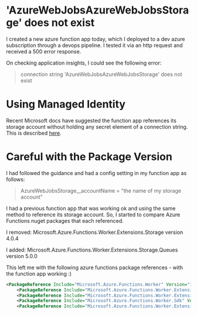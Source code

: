 # 'AzureWebJobsAzureWebJobsStorage' does not exist

I created a new azure function app today, which I deployed to a dev azure subscription through a devops pipeline. I tested it via an http request and received a 500 error response. 

On checking application insights, I could see the following error:

> connection string 'AzureWebJobsAzureWebJobsStorage' does not exist

# Using Managed Identity
Recent Microsoft docs have suggested the function app references its storage account without holding any secret element of a connection string. This is described [here](https://learn.microsoft.com/en-us/samples/azure-samples/functions-storage-managed-identity/using-managed-identity-between-azure-functions-and-azure-storage/).

# Careful with the Package Version
I had followed the guidance and had a config setting in my function app as follows:

> AzureWebJobsStorage__accountName = "the name of my storage account"

I had a previous function app that was working ok and using the same method to reference its storage account. So, I started to compare Azure Functions nuget packages that each referenced.

I removed:
Microsoft.Azure.Functions.Worker.Extensions.Storage version 4.0.4

I added: 
Microsoft.Azure.Functions.Worker.Extensions.Storage.Queues version 5.0.0

This left me with the following azure functions package references - with the function app working :)

````xml
<PackageReference Include="Microsoft.Azure.Functions.Worker" Version="1.8.0" />
    <PackageReference Include="Microsoft.Azure.Functions.Worker.Extensions.Http" Version="3.0.13" />
    <PackageReference Include="Microsoft.Azure.Functions.Worker.Extensions.Storage.Queues" Version="5.0.0" />
    <PackageReference Include="Microsoft.Azure.Functions.Worker.Sdk" Version="1.7.0" />
    <PackageReference Include="Microsoft.Azure.Functions.Worker.Extensions.OpenApi" Version="1.4.0" />
````